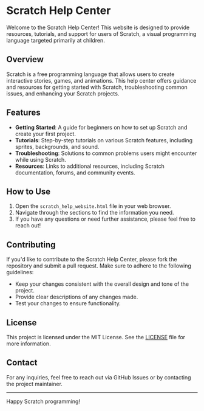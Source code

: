 # Scratch Help Center

Welcome to the Scratch Help Center! This website is designed to provide resources, tutorials, and support for users of Scratch, a visual programming language targeted primarily at children.

## Overview

Scratch is a free programming language that allows users to create interactive stories, games, and animations. This help center offers guidance and resources for getting started with Scratch, troubleshooting common issues, and enhancing your Scratch projects.

## Features

- **Getting Started**: A guide for beginners on how to set up Scratch and create your first project.
- **Tutorials**: Step-by-step tutorials on various Scratch features, including sprites, backgrounds, and sound.
- **Troubleshooting**: Solutions to common problems users might encounter while using Scratch.
- **Resources**: Links to additional resources, including Scratch documentation, forums, and community events.

## How to Use

1. Open the `scratch_help_website.html` file in your web browser.
2. Navigate through the sections to find the information you need.
3. If you have any questions or need further assistance, please feel free to reach out!

## Contributing

If you'd like to contribute to the Scratch Help Center, please fork the repository and submit a pull request. Make sure to adhere to the following guidelines:

- Keep your changes consistent with the overall design and tone of the project.
- Provide clear descriptions of any changes made.
- Test your changes to ensure functionality.

## License

This project is licensed under the MIT License. See the [LICENSE](LICENSE) file for more information.

## Contact

For any inquiries, feel free to reach out via GitHub Issues or by contacting the project maintainer.

---

Happy Scratch programming!
